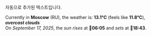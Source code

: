 
자동으로 추가된 텍스트입니다.

<!--START_SECTION:weather:moscow-->
Currently in **Moscow** (RU), the weather is: **13.1°C** (feels like **11.8°C**), ***overcast clouds***<br/>
On *September 17, 2025*, the *sun rises* at 🌅**06:05** and *sets* at 🌇**18:43**.
<!--END_SECTION:weather-->
